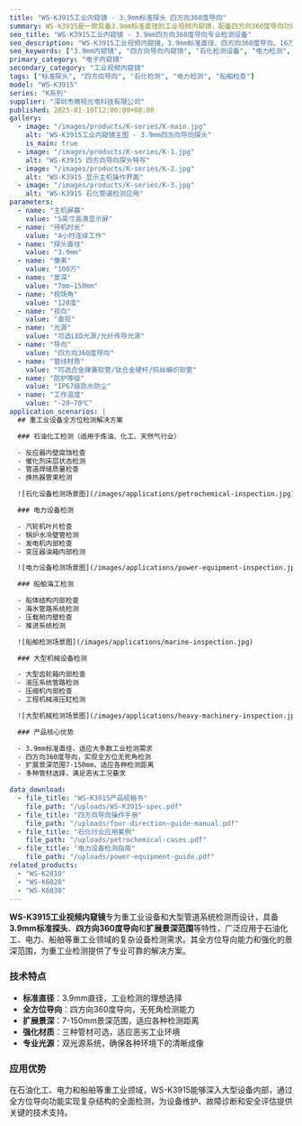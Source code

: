 ```yaml
---
title: "WS-K3915工业内窥镜 - 3.9mm标准探头 四方向360度导向"
summary: WS-K3915是一款具备3.9mm标准直径的工业视频内窥镜，配备四方向360度导向功能，专为大型设备和复杂管道系统检测设计，广泛应用于石油化工、电力、船舶等重工业领域。
seo_title: "WS-K3915工业内窥镜 - 3.9mm四方向360度导向专业检测设备"
seo_description: "WS-K3915工业视频内窥镜，3.9mm标准直径、四方向360度导向、16万像素、7-150mm景深，专为重工业设备检测设计，适用于石化、电力、船舶检查。"
seo_keywords: ["3.9mm内窥镜", "四方向导向内窥镜", "石化检测设备", "电力检测", "船舶检查", "重工业内窥镜"]
primary_category: "电子内窥镜"
secondary_category: "工业视频内窥镜"
tags: ["标准探头", "四方向导向", "石化检测", "电力检测", "船舶检查"]
model: "WS-K3915"
series: "K系列"
supplier: "深圳市微视光电科技有限公司"
published: 2025-01-10T12:00:00+08:00
gallery:
  - image: "/images/products/K-series/K-main.jpg"
    alt: "WS-K3915工业内窥镜主图 - 3.9mm四方向导向探头"
    is_main: true
  - image: "/images/products/K-series/K-1.jpg"
    alt: "WS-K3915 四方向导向探头特写"
  - image: "/images/products/K-series/K-2.jpg"
    alt: "WS-K3915 显示主机操作界面"
  - image: "/images/products/K-series/K-3.jpg"
    alt: "WS-K3915 石化管道检测应用"
parameters:
  - name: "主机屏幕"
    value: "5英寸高清显示屏"
  - name: "待机时长"
    value: "4小时连续工作"
  - name: "探头直径"
    value: "3.9mm"
  - name: "像素"
    value: "100万"
  - name: "景深"
    value: "7mm~150mm"
  - name: "视场角"
    value: "120度"
  - name: "视向"
    value: "直视"
  - name: "光源"
    value: "可选LED光源/光纤传导光源"
  - name: "导向"
    value: "四方向360度导向"
  - name: "管线材质"
    value: "可选合金弹簧软管/钛合金硬杆/钨丝编织软管"
  - name: "防护等级"
    value: "IP67级防水防尘"
  - name: "工作温度"
    value: "-20~70℃"
application_scenarios: |
  ## 重工业设备全方位检测解决方案

  ### 石油化工检测（适用于炼油、化工、天然气行业）

  - 反应器内壁腐蚀检查
  - 催化剂床层状态检测
  - 管道焊缝质量检查
  - 换热器管束检测

  ![石化设备检测场景图](/images/applications/petrochemical-inspection.jpg)

  ### 电力设备检测

  - 汽轮机叶片检查
  - 锅炉水冷壁管检测
  - 发电机内部检查
  - 变压器油箱内部检测

  ![电力设备检测场景图](/images/applications/power-equipment-inspection.jpg)

  ### 船舶海工检测

  - 船体结构内部检查
  - 海水管路系统检测
  - 压载舱内壁检查
  - 推进系统检测

  ![船舶检测场景图](/images/applications/marine-inspection.jpg)

  ### 大型机械设备检测

  - 大型齿轮箱内部检查
  - 液压系统管路检测
  - 压缩机内部检查
  - 工程机械液压缸检测

  ![大型机械检测场景图](/images/applications/heavy-machinery-inspection.jpg)

  ### 产品核心优势

  - 3.9mm标准直径，适应大多数工业检测需求
  - 四方向360度导向，实现全方位无死角检测
  - 扩展景深范围7-150mm，适应各种检测距离
  - 多种管材选择，满足恶劣工况要求

data_download:
  - file_title: "WS-K3915产品规格书"
    file_path: "/uploads/WS-K3915-spec.pdf"
  - file_title: "四方向导向操作手册"
    file_path: "/uploads/four-direction-guide-manual.pdf"
  - file_title: "石化行业应用案例"
    file_path: "/uploads/petrochemical-cases.pdf"
  - file_title: "电力设备检测指南"
    file_path: "/uploads/power-equipment-guide.pdf"
related_products:
  - "WS-K2810"
  - "WS-K6020"
  - "WS-K6030"
---
```


**WS-K3915工业视频内窥镜**专为重工业设备和大型管道系统检测而设计，具备**3.9mm标准探头**、**四方向360度导向**和**扩展景深范围**等特性，广泛应用于石油化工、电力、船舶等重工业领域的复杂设备检测需求。其全方位导向能力和强化的景深范围，为重工业检测提供了专业可靠的解决方案。

### 技术特点

- **标准直径**：3.9mm直径，工业检测的理想选择
- **全方位导向**：四方向360度导向，无死角检测能力
- **扩展景深**：7-150mm景深范围，适应各种检测距离
- **强化材质**：三种管材可选，适应恶劣工业环境
- **专业光源**：双光源系统，确保各种环境下的清晰成像

### 应用优势

在石油化工、电力和船舶等重工业领域，WS-K3915能够深入大型设备内部，通过全方位导向功能实现复杂结构的全面检测，为设备维护、故障诊断和安全评估提供关键的技术支持。
